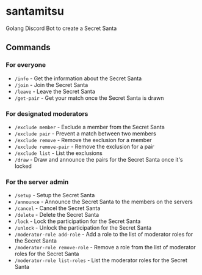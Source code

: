 # santamitsu
Golang Discord Bot to create a Secret Santa

## Commands

### For everyone
- `/info` - Get the information about the Secret Santa
- `/join` - Join the Secret Santa
- `/leave` - Leave the Secret Santa
- `/get-pair` - Get your match once the Secret Santa is drawn

### For designated moderators
- `/exclude member` - Exclude a member from the Secret Santa
- `/exclude pair` - Prevent a match between two members
- `/exclude remove` - Remove the exclusion for a member
- `/exclude remove-pair` - Remove the exclusion for a pair
- `/exclude list` - List the exclusions
- `/draw` - Draw and announce the pairs for the Secret Santa once it's locked

### For the server admin
- `/setup` - Setup the Secret Santa
- `/announce` - Announce the Secret Santa to the members on the servers
- `/cancel` - Cancel the Secret Santa
- `/delete` - Delete the Secret Santa
- `/lock` - Lock the participation for the Secret Santa
- `/unlock` - Unlock the participation for the Secret Santa
- `/moderator-role add-role` - Add a role to the list of moderator roles for the Secret Santa
- `/moderator-role remove-role` - Remove a role from the list of moderator roles for the Secret Santa
- `/moderator-role list-roles` - List the moderator roles for the Secret Santa